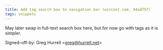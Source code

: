 ```yaml
---
title: Add tag search box to navigation bar (wincent.com, 94ad75f)
tags: snippets
---
```


May later swap in full-text search box here, but for now go with tags as it is simpler.

Signed-off-by: Greg Hurrell &lt;greg@hurrell.net&gt;
